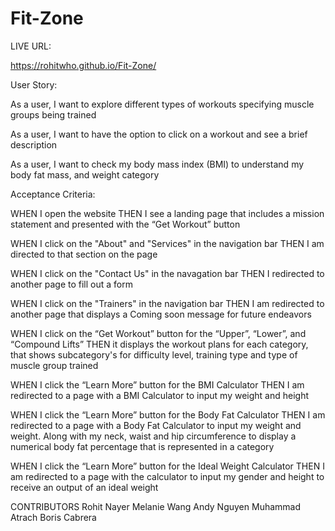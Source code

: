# Fit-Zone

LIVE URL:

https://rohitwho.github.io/Fit-Zone/

User Story:

As a user, I want to explore different types of workouts specifying muscle groups being trained 

As a user, I want to have the option to click on a workout and see a brief description

As a user, I want to check my body mass index (BMI) to understand my body fat mass, and weight category

Acceptance Criteria:

WHEN I open the website
THEN I see a landing page that includes a mission statement and presented with the “Get Workout” button

WHEN I click on the "About" and "Services" in the navigation bar
THEN I am directed to that section on the page

WHEN I click on the "Contact Us" in the navagation bar
THEN I redirected to another page to fill out a form

WHEN I click on the "Trainers" in the navigation bar
THEN I am redirected to another page that displays a Coming soon message for future endeavors 

WHEN I click on the “Get Workout” button for the “Upper”, “Lower”, and “Compound Lifts” 
THEN it displays the workout plans for each category, that shows subcategory's for difficulty level, training type and type of muscle group trained

WHEN I click the “Learn More” button for the BMI Calculator
THEN I am redirected to a page with a BMI Calculator to input my weight and height 

WHEN I click the “Learn More” button for the Body Fat Calculator
THEN I am redirected to a page with a Body Fat Calculator to input my weight and weight. Along with my neck, waist and hip circumference to display a numerical body fat percentage that is represented in a category

WHEN I click the “Learn More” button for the Ideal Weight Calculator
THEN I am redirected to a page with the calculator to input my gender and height to receive an output of an ideal weight


CONTRIBUTORS
Rohit Nayer
Melanie Wang 
Andy Nguyen
Muhammad Atrach
Boris Cabrera 
